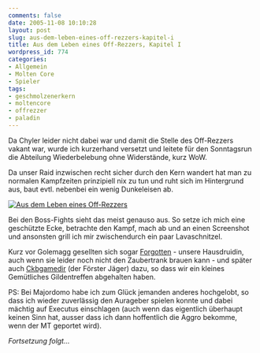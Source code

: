 ```yaml
---
comments: false
date: 2005-11-08 10:10:28
layout: post
slug: aus-dem-leben-eines-off-rezzers-kapitel-i
title: Aus dem Leben eines Off-Rezzers, Kapitel I
wordpress_id: 774
categories:
- Allgemein
- Molten Core
- Spieler
tags:
- geschmolzenerkern
- moltencore
- offrezzer
- paladin
---
```


Da Chyler leider nicht dabei war und damit die Stelle des Off-Rezzers vakant war, wurde ich kurzerhand versetzt und leitete für den Sonntagsrun die Abteilung Wiederbelebung ohne Widerstände, kurz WoW.

Da unser Raid inzwischen recht sicher durch den Kern wandert hat man zu normalen Kampfzeiten prinzipiell nix zu tun und ruht sich im Hintergrund aus, baut evtl. nebenbei ein wenig Dunkeleisen ab.

[![Aus dem Leben eines Off-Rezzers](http://static.flickr.com/28/61184919_4c6f9046de.jpg)](http://www.flickr.com/photos/walsweer/61184919/)

Bei den Boss-Fights sieht das meist genauso aus. So setze ich mich eine geschützte Ecke, betrachte den Kampf, mach ab und an einen Screenshot und ansonsten grill ich mir zwischendurch ein paar Lavaschnitzel.

Kurz vor Golemagg gesellten sich sogar [Forgotten](http://www.warcraftrealms.com/charsheet/6765951) - unsere Hausdruidin, auch wenn sie leider noch nicht den Zaubertrank brauen kann - und später auch [Ckbgamedir](http://www.warcraftrealms.com/charsheet/6711097) (der Förster Jäger) dazu, so dass wir ein kleines Gemütliches Gildentreffen abgehalten haben.

PS: Bei Majordomo habe ich zum Glück jemanden anderes hochgelobt, so dass ich wieder zuverlässig den Aurageber spielen konnte und dabei mächtig auf Executus einschlagen (auch wenn das eigentlich überhaupt keinen Sinn hat, ausser dass ich dann hoffentlich die Aggro bekomme, wenn der MT geportet wird).

_Fortsetzung folgt..._
